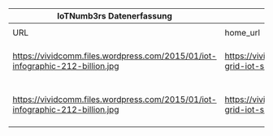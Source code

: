|IoTNumb3rs Datenerfassung|||||||||||
| ---- | ---- | ---- | ---- | ---- | ---- | ---- | ---- | ---- | ---- | ---- |
||||||||||||
|URL|home_url|filename|device_class|device_count|market_class|market_volume|prognosis_year|publication_year|authorship_class|Dropbox folder|
|https://vividcomm.files.wordpress.com/2015/01/iot-infographic-212-billion.jpg|https://vividcomm.com/2015/01/05/smart-grid-iot-sensors/|file10_iot-infographic-212-billion.jpg|sensor enabled objects|30000000000|||2020|2015|Blogger|MariaMarg/20181118-1800|
|https://vividcomm.files.wordpress.com/2015/01/iot-infographic-212-billion.jpg|https://vividcomm.com/2015/01/05/smart-grid-iot-sensors/|file10_iot-infographic-212-billion.jpg|total available sensor|2.12E+11|||2020|2015|Blogger|MariaMarg/20181118-1800|
